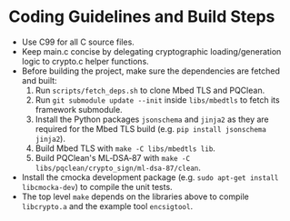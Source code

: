 Coding Guidelines and Build Steps
================================

- Use C99 for all C source files.
- Keep main.c concise by delegating cryptographic loading/generation logic to
  crypto.c helper functions.
- Before building the project, make sure the dependencies are fetched and built:
  1. Run `scripts/fetch_deps.sh` to clone Mbed TLS and PQClean.
  2. Run `git submodule update --init` inside `libs/mbedtls` to fetch its framework submodule.
  3. Install the Python packages `jsonschema` and `jinja2` as they are required for the Mbed TLS build (e.g. `pip install jsonschema jinja2`).
  4. Build Mbed TLS with `make -C libs/mbedtls lib`.
  5. Build PQClean's ML‑DSA‑87 with `make -C libs/pqclean/crypto_sign/ml-dsa-87/clean`.
- Install the cmocka development package (e.g. `sudo apt-get install libcmocka-dev`) to compile the unit tests.
- The top level `make` depends on the libraries above to compile `libcrypto.a`
  and the example tool `encsigtool`.
